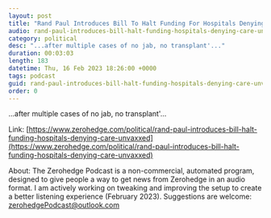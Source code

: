 ```yaml
---
layout: post
title: "Rand Paul Introduces Bill To Halt Funding For Hospitals Denying Care To The Unvaxxed"
audio: rand-paul-introduces-bill-halt-funding-hospitals-denying-care-unvaxxed-0
category: political
desc: "...after multiple cases of no jab, no transplant'..."
duration: 00:03:03
length: 183
datetime: Thu, 16 Feb 2023 18:26:00 +0000
tags: podcast
guid: rand-paul-introduces-bill-halt-funding-hospitals-denying-care-unvaxxed-0
order: 0
---
```

...after multiple cases of no jab, no transplant'...

Link: [https://www.zerohedge.com/political/rand-paul-introduces-bill-halt-funding-hospitals-denying-care-unvaxxed](https://www.zerohedge.com/political/rand-paul-introduces-bill-halt-funding-hospitals-denying-care-unvaxxed)

About: The Zerohedge Podcast is a non-commercial, automated program, designed to give people a way to get news from Zerohedge in an audio format.  I am actively working on tweaking and improving the setup to create a better listening experience (February 2023).  Suggestions are welcome: [zerohedgePodcast@outlook.com](mailto:zerohedgePodcast@outlook.com)